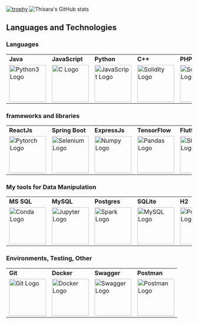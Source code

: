 [![trophy](https://github-profile-trophy.vercel.app/?username=ThisaraJayas)](https://github.com/ryo-ma/github-profile-trophy)
![Thisara's GitHub stats](https://github-readme-stats.vercel.app/api?username=ThisaraJayas&show_icons=true&theme=radical)

## Languages and Technologies

<h3>Languages</h3>

<table>
  <tr>
    <td><b>Java</b></td>
    <td><b>JavaScript</b></td>
    <td><b>Python</b></td>
    <td><b>C++</b></td>
    <td><b>PHP</b></td>
  <td><b>Kotlin</b></td>
    <td><b>NodeJs</b></td>
  </tr>
  <tr>
    <td><img src="PYTHON_IMAGE_URL" alt="Python3 Logo" width="100"/></td>
    <td><img src="C_IMAGE_URL" alt="C Logo" width="100"/></td>
    <td><img src="JAVASCRIPT_IMAGE_URL" alt="JavaScript Logo" width="100"/></td>
    <td><img src="SOLIDITY_IMAGE_URL" alt="Solidity Logo" width="100"/></td>
    <td><img src="SOLIDITY_IMAGE_URL" alt="Solidity Logo" width="100"/></td>
    <td><img src="SOLIDITY_IMAGE_URL" alt="Solidity Logo" width="100"/></td>
    <td><img src="SOLIDITY_IMAGE_URL" alt="Solidity Logo" width="100"/></td>
  </tr>
</table>

<h3>frameworks and libraries</h3>

<table>
  <tr>
    <td><b>ReactJs</b></td>
    <td><b>Spring Boot</b></td>
    <td><b>ExpressJs</b></td>
    <td><b>TensorFlow</b></td>
    <td><b>Flutter</b></td>
  </tr>
  <tr>
    <td><img src="PYTORCH_IMAGE_URL" alt="Pytorch Logo" width="100"/></td>
    <td><img src="SELENIUM_IMAGE_URL" alt="Selenium Logo" width="100"/></td>
    <td><img src="NUMPY_IMAGE_URL" alt="Numpy Logo" width="100"/></td>
    <td><img src="PANDAS_IMAGE_URL" alt="Pandas Logo" width="100"/></td>
    <td><img src="SKLEARN_IMAGE_URL" alt="Sklearn Logo" width="100"/></td>
  </tr>
</table>

<h3>My tools for Data Manipulation</h3>

<table>
  <tr>
    <td><b>MS SQL</b></td>
    <td><b>MySQL</b></td>
    <td><b>Postgres</b></td>
    <td><b>SQLite</b></td>
    <td><b>H2</b></td>
    <td><b>Jupyter</b></td>
  </tr>
  <tr>
    <td><img src="CONDA_IMAGE_URL" alt="Conda Logo" width="100"/></td>
    <td><img src="JUPYTER_IMAGE_URL" alt="Jupyter Logo" width="100"/></td>
    <td><img src="SPARK_IMAGE_URL" alt="Spark Logo" width="100"/></td>
    <td><img src="MYSQL_IMAGE_URL" alt="MySQL Logo" width="100"/></td>
    <td><img src="POSTGRES_IMAGE_URL" alt="Postgres Logo" width="100"/></td>
    <td><img src="SQLITE_IMAGE_URL" alt="SQLite Logo" width="100"/></td>
  </tr>
</table>

<h3>Environments, Testing, Other</h3>

<table>
  <tr>
    <td><b>Git</b></td>
    <td><b>Docker</b></td>
    <td><b>Swagger</b></td>
    <td><b>Postman</b></td>
  </tr>
  <tr>
    <td><img src="GIT_IMAGE_URL" alt="Git Logo" width="100"/></td>
    <td><img src="DOCKER_IMAGE_URL" alt="Docker Logo" width="100"/></td>
    <td><img src="SWAGGER_IMAGE_URL" alt="Swagger Logo" width="100"/></td>
    <td><img src="POSTMAN_IMAGE_URL" alt="Postman Logo" width="100"/></td>
  </tr>
</table>

